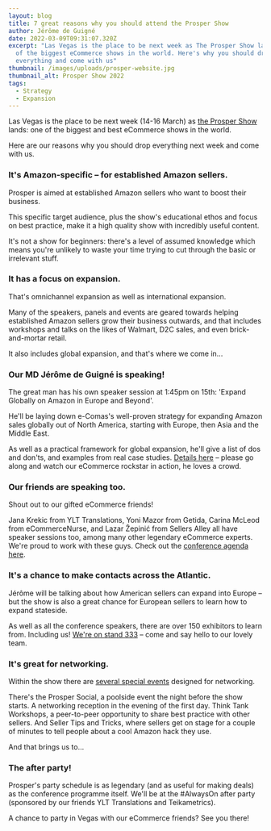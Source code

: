 ```yaml
---
layout: blog
title: 7 great reasons why you should attend the Prosper Show
author: Jérôme de Guigné
date: 2022-03-09T09:31:07.320Z
excerpt: "Las Vegas is the place to be next week as The Prosper Show lands: one
  of the biggest eCommerce shows in the world. Here's why you should drop
  everything and come with us"
thumbnail: /images/uploads/prosper-website.jpg
thumbnail_alt: Prosper Show 2022
tags:
  - Strategy
  - Expansion
---
```

<!--StartFragment-->

Las Vegas is the place to be next week (14-16 March) as [the Prosper Show](https://prospershow.com/) lands: one of the biggest and best eCommerce shows in the world.

Here are our reasons why you should drop everything next week and come with us.



### It's Amazon-specific – for established Amazon sellers.

Prosper is aimed at established Amazon sellers who want to boost their business.

This specific target audience, plus the show's educational ethos and focus on best practice, make it a high quality show with incredibly useful content.

It's not a show for beginners: there's a level of assumed knowledge which means you're unlikely to waste your time trying to cut through the basic or irrelevant stuff.



### It has a focus on expansion.

That's omnichannel expansion as well as international expansion.

Many of the speakers, panels and events are geared towards helping established Amazon sellers grow their business outwards, and that includes workshops and talks on the likes of Walmart, D2C sales, and even brick-and-mortar retail.

It also includes global expansion, and that's where we come in...



### Our MD Jérôme de Guigné is speaking!

The great man has his own speaker session at 1:45pm on 15th: 'Expand Globally on Amazon in Europe and Beyond'.

He'll be laying down e-Comas's well-proven strategy for expanding Amazon sales globally out of North America, starting with Europe, then Asia and the Middle East.

As well as a practical framework for global expansion, he'll give a list of dos and don'ts, and examples from real case studies. [Details here](https://prospershow.com/conference/agenda/#expand-globally-on-amazon-in-europe-and-beyond) – please go along and watch our eCommerce rockstar in action, he loves a crowd.



### Our friends are speaking too.

Shout out to our gifted eCommerce friends!

Jana Krekic from YLT Translations, Yoni Mazor from Getida, Carina McLeod from eCommerceNurse, and Lazar Žepinić from Sellers Alley all have speaker sessions too, among many other legendary eCommerce experts. We're proud to work with these guys. Check out the [conference agenda here](https://prospershow.com/conference/agenda/).



### It's a chance to make contacts across the Atlantic.

Jérôme will be talking about how American sellers can expand into Europe – but the show is also a great chance for European sellers to learn how to expand stateside.

As well as all the conference speakers, there are over 150 exhibitors to learn from. Including us! [We're on stand 333](https://prosper.a2zinc.net/Prosper2022/Public/eBooth.aspx?IndexInList=33&FromPage=Exhibitors.aspx&ParentBoothID=&ListByBooth=true&BoothID=1364876) – come and say hello to our lovely team.



### It's great for networking.

Within the show there are [several special events](https://prospershow.com/events-activations/) designed for networking.

There's the Prosper Social, a poolside event the night before the show starts. A networking reception in the evening of the first day. Think Tank Workshops, a peer-to-peer opportunity to share best practice with other sellers. And Seller Tips and Tricks, where sellers get on stage for a couple of minutes to tell people about a cool Amazon hack they use.

And that brings us to...



### The after party!

Prosper's party schedule is as legendary (and as useful for making deals) as the conference programme itself. We'll be at the #AlwaysOn after party (sponsored by our friends YLT Translations and Teikametrics).

A chance to party in Vegas with our eCommerce friends? See you there!



<!--EndFragment-->